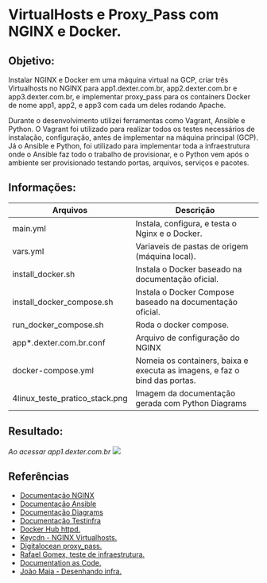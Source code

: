 # VirtualHosts e Proxy_Pass com NGINX e Docker.

## Objetivo: ##
Instalar NGINX e Docker em uma máquina virtual na GCP, criar três Virtualhosts no NGINX para app1.dexter.com.br, app2.dexter.com.br e app3.dexter.com.br, e implementar proxy_pass para os containers Docker de nome app1, app2, e app3 com cada um deles rodando Apache.

Durante o desenvolvimento utilizei ferramentas como Vagrant, Ansible e Python. O Vagrant foi utilizado para realizar todos os testes necessários de instalação, configuração, antes de implementar na máquina principal (GCP). Já o Ansible e Python, foi utilizado para implementar toda a infraestrutura onde o Ansible faz todo o trabalho de provisionar, e o Python vem após o ambiente ser provisionado testando portas, arquivos, serviços e pacotes.

## Informações: ##

|Arquivos|Descrição|
|-|-|
|main.yml|Instala, configura, e testa o Nginx e o Docker.|
|vars.yml|Variaveis de pastas de origem (máquina local).|
|install_docker.sh|Instala o Docker baseado na documentação oficial.|
|install_docker_compose.sh|Instala o Docker Compose baseado na documentação oficial.|
|run_docker_compose.sh|Roda o docker compose.|
|app*.dexter.com.br.conf|Arquivo de configuração do NGINX|
|docker-compose.yml|Nomeia os containers, baixa e executa as imagens, e faz o bind das portas.|
|4linux_teste_pratico_stack.png|Imagem da documentação gerada com Python Diagrams|

## Resultado: ##

*Ao acessar app1.dexter.com.br*
![](https://lh3.google.com/u/0/d/1ugLhdZdxq_BykMS8yjpS-n-retKwsYp8=w940-h797-iv1)

## Referências ##
- [Documentação NGINX](https://docs.nginx.com/)
- [Documentação Ansible](https://docs.ansible.com/ansible/latest/index.html)
- [Documentação Diagrams](https://diagrams.mingrammer.com/docs/getting-started/installation)
- [Documentação Testinfra](https://testinfra.readthedocs.io/en/latest/)
- [Docker Hub httpd.](https://hub.docker.com/_/httpd)
- [Keycdn - NGINX Virtualhosts.](https://www.keycdn.com/support/nginx-virtual-host)
- [Digitalocean proxy_pass.](https://www.digitalocean.com/community/tutorials/understanding-nginx-http-proxying-load-balancing-buffering-and-caching)
- [Rafael Gomex, teste de infraestrutura.](https://www.youtube.com/watch?v=ZVHlKWLEyhE&t=1558s)
- [Documentation as Code.](https://www.youtube.com/watch?v=eI7jbBtnFrg)
- [João Maia - Desenhando infra.](https://blog.joaovrmaia.com/post/desenhando-infraestrutura-com-codigo/)
